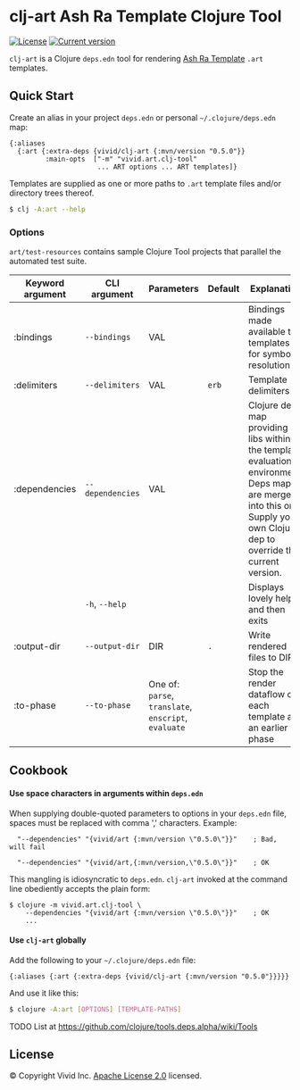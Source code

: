 # clj-art Ash Ra Template Clojure Tool 



[![License](https://img.shields.io/badge/license-Apache%202-blue.svg?style=flat-square)](LICENSE.txt)
[![Current version](https://img.shields.io/clojars/v/vivid/clj-art.svg?color=blue&style=flat-square)](https://clojars.org/vivid/clj-art)

`clj-art` is a Clojure `deps.edn` tool for rendering [Ash Ra Template](https://github.com/vivid-inc/ash-ra-template) `.art` templates.


## Quick Start


Create an alias in your project `deps.edn` or personal `~/.clojure/deps.edn` map:
```edn
{:aliases 
  {:art {:extra-deps {vivid/clj-art {:mvn/version "0.5.0"}}
         :main-opts  ["-m" "vivid.art.clj-tool"
                      ... ART options ... ART templates]}
```

Templates are supplied as one or more paths to `.art` template files and/or directory trees thereof.

```sh
$ clj -A:art --help
```


### Options

`art/test-resources` contains sample Clojure Tool projects that parallel the automated test suite.


| Keyword argument | CLI argument | Parameters | Default | Explanation |
| --- | --- | --- | --- | --- |
| :bindings | `--bindings` | VAL | | Bindings made available to templates for symbol resolution |
| :delimiters | `--delimiters` | VAL | `erb` | Template delimiters |
| :dependencies | `--dependencies` | VAL | | Clojure deps map providing libs within the template evaluation environment. Deps maps are merged into this one. Supply your own Clojure dep to override the current version. |
| | `-h`, `--help` | | | Displays lovely help and then exits |
| :output-dir | `--output-dir` | DIR | `.` | Write rendered files to DIR |
| :to-phase | `--to-phase` | One of: `parse`, `translate`, `enscript`, `evaluate` | | Stop the render dataflow on each template at an earlier phase |


## Cookbook

#### Use space characters in arguments within `deps.edn`

When supplying double-quoted parameters to options in your `deps.edn` file, spaces must be replaced with comma ',' characters.
Example:
```edn
  "--dependencies" "{vivid/art {:mvn/version \"0.5.0\"}}"    ; Bad, will fail

  "--dependencies" "{vivid/art,{:mvn/version,\"0.5.0\"}}"    ; OK
```
This mangling is idiosyncratic to `deps.edn`.
`clj-art` invoked at the command line obediently accepts the plain form:
```
$ clojure -m vivid.art.clj-tool \
    --dependencies "{vivid/art {:mvn/version \"0.5.0\"}}"    ; OK
    ...
```

#### Use `clj-art` globally

Add the following to your `~/.clojure/deps.edn` file:
```edn
{:aliases {:art {:extra-deps {vivid/clj-art {:mvn/version "0.5.0"}}}}}
```
And use it like this:
```bash
$ clojure -A:art [OPTIONS] [TEMPLATE-PATHS]
```



TODO List at https://github.com/clojure/tools.deps.alpha/wiki/Tools


## License

© Copyright Vivid Inc.
[Apache License 2.0](LICENSE.txt) licensed.
